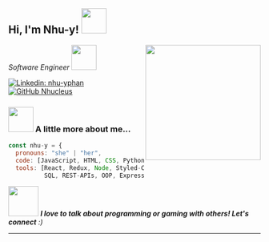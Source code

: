 <h2> Hi, I'm Nhu-y! <img src="https://media.tenor.com/images/b7f8a22a4908cdb48970593ae2ce8bc6/tenor.gif" width="50"></h2>
<img align='right' src="http://anthonyantonellis.com/dmd2_sites/nguyen/media/typing.gif" width="230">
<p><em>Software Engineer <img src="https://media3.giphy.com/media/duEbacpSGx8Pl8iWvx/giphy.gif" width="50">
</em></p>

[![Linkedin: nhu-yphan](https://img.shields.io/badge/-nhucleus-blue?style=flat-square&logo=Linkedin&logoColor=white&link=https://www.linkedin.com/in/nhu-yphan/)](https://www.linkedin.com/in/nhu-yphan/)
[![GitHub Nhucleus](https://img.shields.io/github/followers/nhucleus?label=follow&style=social)](https://github.com/nhucleus)


### <img src="https://media3.giphy.com/media/w6LUEFiFi7K0h3FhB4/source.gif" width="50"> A little more about me...  

```javascript
const nhu-y = {
  pronouns: "she" | "her",
  code: [JavaScript, HTML, CSS, Python],
  tools: [React, Redux, Node, Styled-Components, Docker, AWS-S3, Postgres, 
          SQL, REST-APIs, OOP, Express.js, Flask]

```

<img src="https://media.clicky.co.uk/blog/archive/aminated-talking-people@2x.gif" width="60"> <em><b>I love to talk about programming or gaming with others! Let's connect</b> :)</em>

---
